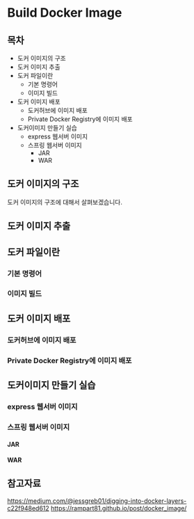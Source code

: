 # Build Docker Image

## 목차
- 도커 이미지의 구조
- 도커 이미지 추출
- 도커 파일이란
    - 기본 명령어
    - 이미지 빌드
- 도커 이미지 배포
    - 도커허브에 이미지 배포
    - Private Docker Registry에 이미지 배포
- 도커이미지 만들기 실습
    - express 웹서버 이미지
    - 스프링 웹서버 이미지
        - JAR
        - WAR

## 도커 이미지의 구조
도커 이미지의 구조에 대해서 살펴보겠습니다. 

## 도커 이미지 추출
## 도커 파일이란
### 기본 명령어
### 이미지 빌드
## 도커 이미지 배포
### 도커허브에 이미지 배포
### Private Docker Registry에 이미지 배포
## 도커이미지 만들기 실습
### express 웹서버 이미지
### 스프링 웹서버 이미지
#### JAR
#### WAR

## 참고자료 
https://medium.com/@jessgreb01/digging-into-docker-layers-c22f948ed612
https://rampart81.github.io/post/docker_image/
